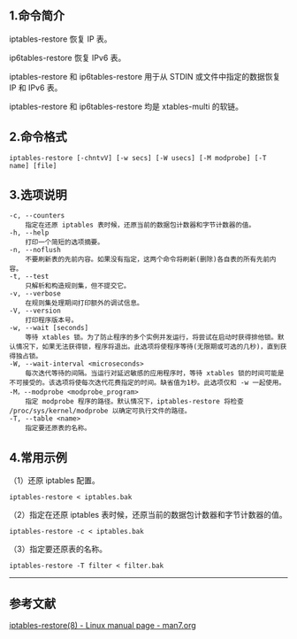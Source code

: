 ## 1.命令简介
iptables-restore 恢复 IP 表。

ip6tables-restore 恢复 IPv6 表。

iptables-restore 和 ip6tables-restore 用于从 STDIN 或文件中指定的数据恢复 IP 和 IPv6 表。

iptables-restore 和 ip6tables-restore 均是 xtables-multi 的软链。

## 2.命令格式
```
iptables-restore [-chntvV] [-w secs] [-W usecs] [-M modprobe] [-T name] [file]
```
## 3.选项说明
```shell
-c, --counters
	指定在还原 iptables 表时候，还原当前的数据包计数器和字节计数器的值。
-h, --help
	打印一个简短的选项摘要。
-n, --noflush
	不要刷新表的先前内容。如果没有指定，这两个命令将刷新(删除)各自表的所有先前内容。
-t, --test
	只解析和构造规则集，但不提交它。
-v, --verbose
	在规则集处理期间打印额外的调试信息。
-V, --version
	打印程序版本号。
-w, --wait [seconds]
	等待 xtables 锁。为了防止程序的多个实例并发运行，将尝试在启动时获得排他锁。默认情况下，如果无法获得锁，程序将退出。此选项将使程序等待(无限期或可选的几秒)，直到获得独占锁。
-W, --wait-interval <microseconds>
	每次迭代等待的间隔。当运行对延迟敏感的应用程序时，等待 xtables 锁的时间可能是不可接受的。该选项将使每次迭代花费指定的时间。缺省值为1秒。此选项仅和 -w 一起使用。
-M，--modprobe <modprobe_program>
	指定 modprobe 程序的路径。默认情况下，iptables-restore 将检查 /proc/sys/kernel/modprobe 以确定可执行文件的路径。
-T, --table <name>
	指定要还原表的名称。
```

## 4.常用示例
（1）还原 iptables 配置。

```shell
iptables-restore < iptables.bak
```

（2）指定在还原 iptables 表时候，还原当前的数据包计数器和字节计数器的值。

```shell
iptables-restore -c < iptables.bak
```

（3）指定要还原表的名称。

```shell
iptables-restore -T filter < filter.bak
```

---

## 参考文献
[iptables-restore(8) - Linux manual page - man7.org](https://man7.org/linux/man-pages/man8/iptables-restore.8.html)
